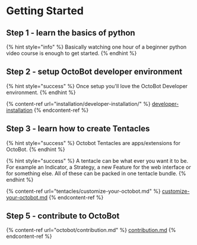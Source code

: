 # Getting Started

## Step 1 - learn the basics of python

{% hint style="info" %}
Basically watching one hour of a beginner python video course is enough to get started.
{% endhint %}

## Step 2 - setup OctoBot developer environment

{% hint style="success" %}
Once setup you'll love the OctoBot Developer environment.
{% endhint %}

{% content-ref url="installation/developer-installation/" %}
[developer-installation](installation/developer-installation/)
{% endcontent-ref %}

## Step 3 - learn how to create Tentacles&#x20;

{% hint style="success" %}
Octobot Tentacles are apps/extensions for OctoBot.
{% endhint %}

{% hint style="success" %}
A tentacle can be what ever you want it to be. For example an Indicator, a Strategy, a new Feature for the web interface or for something else. All of these can be packed in one tentacle bundle.
{% endhint %}

{% content-ref url="tentacles/customize-your-octobot.md" %}
[customize-your-octobot.md](tentacles/customize-your-octobot.md)
{% endcontent-ref %}

## Step 5 - contribute to OctoBot

{% content-ref url="octobot/contribution.md" %}
[contribution.md](octobot/contribution.md)
{% endcontent-ref %}
